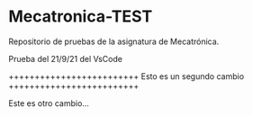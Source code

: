 # Mecatronica-TEST
Repositorio de pruebas de la asignatura de Mecatrónica.

Prueba del 21/9/21 del VsCode

+++++++++++++++++++++++++
Esto es un segundo cambio
+++++++++++++++++++++++++

Este es otro cambio...